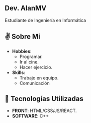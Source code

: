 ## Dev. AlanMV

Estudiante de Ingeniería en Informática 


## ✌️ Sobre Mi

- **Hobbies**:
  - Programar.
  - Ir al cine.
  - Hacer ejercicio.
- **Skills**:
  - Trabajo en equipo.
  - Comunicación

## 🚀 Tecnologías Utilizadas

- **FRONT**: HTML/CSS/JS/REACT.
- **SOFTWARE**: C++
